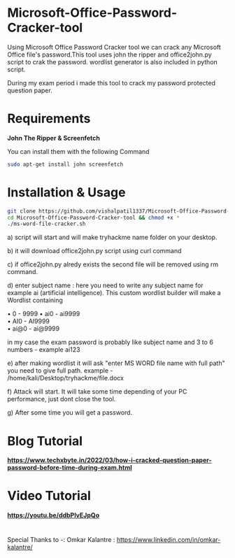 # Microsoft-Office-Password-Cracker-tool
Using Microsoft Office Password Cracker tool we can crack any Microsoft Office file's password.This tool uses john the ripper and office2john.py script to crak the password. wordlist generator is also included in python script.


During my exam period i made this tool to crack my password protected question paper.


# Requirements

**John The Ripper & Screenfetch**

You can install them with the following Command

``` bash
sudo apt-get install john screenfetch
```


# Installation & Usage

``` bash
git clone https://github.com/vishalpatil1337/Microsoft-Office-Password-Cracker-tool.git
cd Microsoft-Office-Password-Cracker-tool && chmod +x *
./ms-word-file-cracker.sh       
```
   a) script will start and will make tryhackme name folder on your desktop. 
   
   b) it will download office2john.py script using curl command
   
   c) if office2john.py alredy exists the second file will be removed using rm command.


   d) enter subject name : here you need to write any subject name for example ai (artificial intelligence). 
      This custom wordlist builder will make a Wordlist containing   
      
   •	0 - 9999
   •	ai0 - ai9999  
   •	AI0 - AI9999  
   •	ai@0 - ai@9999

   in my case the exam password is probably like subject name and 3 to 6 numbers - example ai123  
                                
 
   e) after making wordlist it will ask "enter MS WORD file name with full path"
                                you need to give full path. example - /home/kali/Desktop/tryhackme/file.docx
  
  
   f) Attack will start. It will take some time depending of your PC performance, just dont close the tool. 


   g) After some time you will get a password. 
  
  
  # Blog Tutorial
  
**https://www.techxbyte.in/2022/03/how-i-cracked-question-paper-password-before-time-during-exam.html**
  
  # Video Tutorial

**https://youtu.be/ddbPlvEJpQo**




#



Special Thanks to -:  Omkar Kalantre  :   https://www.linkedin.com/in/omkar-kalantre/

